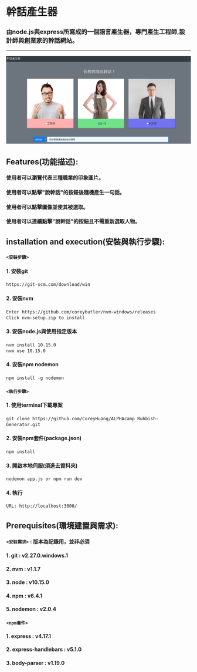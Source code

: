 # 幹話產生器
### 由node.js與express所寫成的一個語言產生器，專門產生工程師,設計師與創業家的幹話網站。

---

![image](https://github.com/CoreyHuang/ALPHAcamp_Rubbish-Generator/blob/master/pic.png)
## Features(功能描述):
#### 使用者可以瀏覽代表三種職業的印象圖片。
#### 使用者可以點擊"說幹話"的按鈕後隨機產生一句話。
#### 使用者可以點擊圖像並使其被選取。
#### 使用者可以連續點擊"說幹話"的按鈕且不需重新選取人物。


## installation and execution(安裝與執行步驟):
#### `<安裝步驟>`
#### 1. 安裝git
```
https://git-scm.com/download/win
```
#### 2. 安裝nvm
```
Enter https://github.com/coreybutler/nvm-windows/releases
Click nvm-setup.zip to install
```
#### 3. 安裝node.js與使用指定版本
```
nvm install 10.15.0
nvm use 10.15.0
```
#### 4. 安裝npm nodemon
```
npm install -g nodemon
```

#### `<執行步驟>`
#### 1. 使用terminal下載專案
```
git clone https://github.com/CoreyHuang/ALPHAcamp_Rubbish-Generator.git
```
#### 2. 安裝npm套件(package.json)
```
npm install
```
#### 3. 開啟本地伺服(須進去資料夾)
```
nodemon app.js or npm run dev
```
#### 4. 執行
```
URL: http://localhost:3000/
```


## Prerequisites(環境建置與需求):
#### `<安裝需求>` : 版本為記錄用，並非必須
#### 1. git : v2.27.0.windows.1
#### 2. nvm : v1.1.7
#### 3. node : v10.15.0
#### 4. npm : v6.4.1
#### 5. nodemon : v2.0.4
#### `<npm套件>`
#### 1. express : v4.17.1
#### 2. express-handlebars : v5.1.0
#### 3. body-parser : v1.19.0

